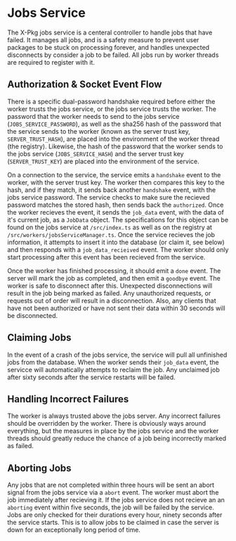 # Jobs Service

The X-Pkg jobs service is a centeral controller to handle jobs that have failed. It manages all jobs, and is a safety measure to prevent user packages to be stuck on processing forever, and handles unexpected disconnects by consider a job to be failed. All jobs run by worker threads are required to register with it.

## Authorization & Socket Event Flow

There is a specific dual-password handshake required before either the worker trusts the jobs service, or the jobs service trusts the worker. The password that the worker needs to send to the jobs service (`JOBS_SERVICE_PASSWORD`), as well as the sha256 hash of the password that the service sends to the worker (known as the server trust key, `SERVER_TRUST_HASH`), are placed into the environment of the worker thread (the registry). Likewise, the hash of the password that the worker sends to the jobs service (`JOBS_SERVICE_HASH`) and the server trust key (`SERVER_TRUST_KEY`) are placed into the environment of the service.

On a connection to the service, the service emits a `handshake` event to the worker, with the server trust key. The worker then compares this key to the hash, and if they match, it sends back another `handshake` event, with the jobs service password. The service checks to make sure the recieved password matches the stored hash, then sends back the `authorized`. Once the worker recieves the event, it sends the `job_data` event, with the data of it's current job, as a `JobData` object. The specifications for this object can be found on the jobs service at `/src/index.ts` as well as on the registry at `/src/workers/jobsServiceManager.ts`. Once the service recieves the job information, it attempts to insert it into the database (or claim it, see below) and then responds with a `job_data_recieived` event. The worker should only start processing after this event has been recieved from the service.

Once the worker has finished processing, it should emit a `done` event. The server will mark the job as completed, and then emit a `goodbye` event. The worker is safe to disconnect after this. Unexpected disconnections will result in the job being marked as failed. Any unauthorized requests, or requests out of order will result in a disconnection. Also, any clients that have not been authorized or have not sent their data within 30 seconds will be disconnected.

## Claiming Jobs

In the event of a crash of the jobs service, the service will pull all unfinished jobs from the database. When the worker sends their `job_data` event, the servicce will automatically attempts to reclaim the job. Any unclaimed job after sixty seconds after the service restarts will be failed.

## Handling Incorrect Failures

The worker is always trusted above the jobs server. Any incorrect failures should be overridden by the worker. There is obviously ways around everything, but the measures in place by the jobs service and the worker threads should greatly reduce the chance of a job being incorrectly marked as failed.

## Aborting Jobs

Any jobs that are not completed within three hours will be sent an abort signal from the jobs service via a `abort` event. The worker must abort the job immediately after recieving it. If the jobs service does not recieve an an `aborting` event within five seconds, the job will be failed by the service. Jobs are only checked for their durations every hour, ninety seconds after the service starts. This is to allow jobs to be claimed in case the server is down for an exceptionally long period of time.